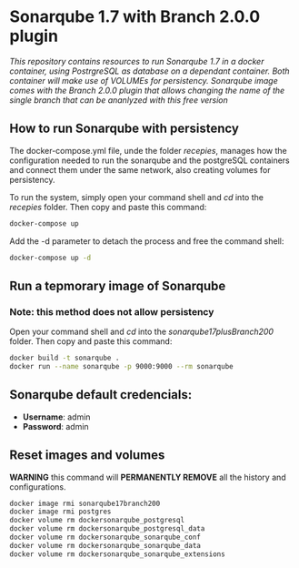 
# Sonarqube 1.7 with Branch 2.0.0 plugin

*This repository contains resources to run Sonarqube 1.7 in a docker container, using PostrgreSQL as database on a dependant container. Both container will make use of VOLUMEs for persistency.*
*Sonarqube image comes with the Branch 2.0.0 plugin that allows changing the name of the single branch that can be ananlyzed with this free version*

## How to run Sonarqube with persistency
The docker-compose.yml file, unde the folder *recepies*, manages how the configuration needed to run the sonarqube and the postgreSQL containers and connect them under the same network, also creating volumes for persistency.

To run the system, simply open your command shell and *cd* into the *recepies* folder. Then copy and paste this command:

```bash
docker-compose up
``` 

Add the -d parameter to detach the process and free the command shell:
```bash
docker-compose up -d
``` 

## Run a tepmorary image of Sonarqube 
### Note: this method does not allow persistency

Open your command shell and *cd* into the *sonarqube17plusBranch200* folder. Then copy and paste this command:

```bash
docker build -t sonarqube .
docker run --name sonarqube -p 9000:9000 --rm sonarqube
``` 

## Sonarqube default credencials:
* **Username**: admin
* **Password**: admin


## Reset images and volumes
**WARNING** this command will **PERMANENTLY REMOVE** all the history and configurations.

```bash
docker image rmi sonarqube17branch200
docker image rmi postgres
docker volume rm dockersonarqube_postgresql
docker volume rm dockersonarqube_postgresql_data
docker volume rm dockersonarqube_sonarqube_conf
docker volume rm dockersonarqube_sonarqube_data
docker volume rm dockersonarqube_sonarqube_extensions
``` 

